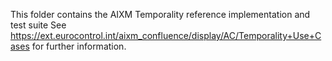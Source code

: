 This folder contains the AIXM Temporality reference implementation and test suite
See https://ext.eurocontrol.int/aixm_confluence/display/AC/Temporality+Use+Cases for further information.
